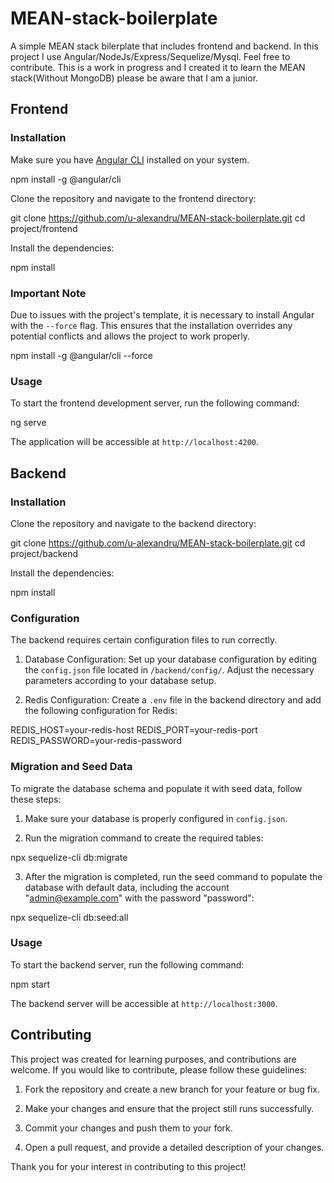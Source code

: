 # MEAN-stack-boilerplate
A simple MEAN stack bilerplate that includes frontend and backend. In this project I use Angular/NodeJs/Express/Sequelize/Mysql. Feel free to contribute. This is a work in progress and I created it to learn the MEAN stack(Without MongoDB) please be aware that I am a junior.

## Frontend

### Installation

Make sure you have [Angular CLI](https://cli.angular.io/) installed on your system.

npm install -g @angular/cli

Clone the repository and navigate to the frontend directory:

git clone https://github.com/u-alexandru/MEAN-stack-boilerplate.git
cd project/frontend

Install the dependencies:

npm install

### Important Note

Due to issues with the project's template, it is necessary to install Angular with the `--force` flag. This ensures that the installation overrides any potential conflicts and allows the project to work properly.

npm install -g @angular/cli --force

### Usage

To start the frontend development server, run the following command:

ng serve

The application will be accessible at `http://localhost:4200`.

## Backend

### Installation

Clone the repository and navigate to the backend directory:

git clone https://github.com/u-alexandru/MEAN-stack-boilerplate.git
cd project/backend

Install the dependencies:

npm install

### Configuration

The backend requires certain configuration files to run correctly. 

1. Database Configuration: Set up your database configuration by editing the `config.json` file located in `/backend/config/`. Adjust the necessary parameters according to your database setup.

2. Redis Configuration: Create a `.env` file in the backend directory and add the following configuration for Redis:

REDIS_HOST=your-redis-host
REDIS_PORT=your-redis-port
REDIS_PASSWORD=your-redis-password

### Migration and Seed Data

To migrate the database schema and populate it with seed data, follow these steps:

1. Make sure your database is properly configured in `config.json`.

2. Run the migration command to create the required tables:

npx sequelize-cli db:migrate

3. After the migration is completed, run the seed command to populate the database with default data, including the account "admin@example.com" with the password "password":

npx sequelize-cli db:seed:all

### Usage

To start the backend server, run the following command:

npm start

The backend server will be accessible at `http://localhost:3000`.

## Contributing

This project was created for learning purposes, and contributions are welcome. If you would like to contribute, please follow these guidelines:

1. Fork the repository and create a new branch for your feature or bug fix.

2. Make your changes and ensure that the project still runs successfully.

3. Commit your changes and push them to your fork.

4. Open a pull request, and provide a detailed description of your changes.

Thank you for your interest in contributing to this project!
